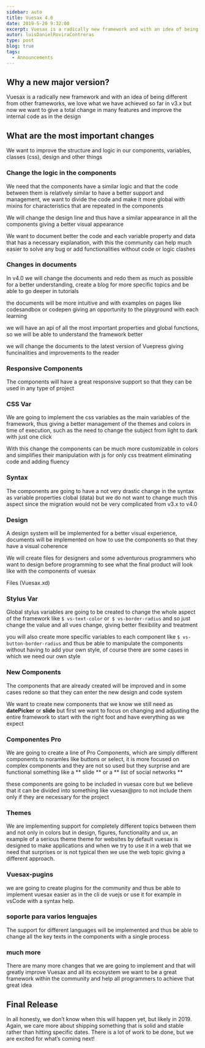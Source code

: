 ```yaml
---
sidebar: auto
title: Vuesax 4.0
date: 2019-5-20 9:32:00
excerpt: Vuesax is a radically new framework and with an idea of ​​being different from other frameworks, we love what we have achieved so far in v3.x but now we want to give a total change in many features and improve the internal code as in the design.
autor: luisDanielRoviraContreras
type: post
blog: true
tags:
  - Announcements
---
```


## Why a new major version?

Vuesax is a radically new framework and with an idea of ​​being different from other frameworks, we love what we have achieved so far in v3.x but now we want to give a total change in many features and improve the internal code as in the design

## What are the most important changes

We want to improve the structure and logic in our components, variables, classes (css), design and other things

### Change the logic in the components

We need that the components have a similar logic and that the code between them is relatively similar to have a better support and management, we want to divide the code and make it more global with mixins for characteristics that are repeated in the components

We will change the design line and thus have a similar appearance in all the components giving a better visual appearance

We want to document better the code and each variable property and data that has a necessary explanation, with this the community can help much easier to solve any bug or add functionalities without code or logic clashes

### Changes in documents

In v4.0 we will change the documents and redo them as much as possible for a better understanding, create a blog for more specific topics and be able to go deeper in tutorials

the documents will be more intuitive and with examples on pages like codesandbox or codepen giving an opportunity to the playground with each learning

we will have an api of all the most important properties and global functions, so we will be able to understand the framework better

we will change the documents to the latest version of Vuepress giving funcinalities and improvements to the reader

### Responsive Components

The components will have a great responsive support so that they can be used in any type of project

### CSS Var

We are going to implement the css variables as the main variables of the framework, thus giving a better management of the themes and colors in time of execution, such as the need to change the subject from light to dark with just one click

With this change the components can be much more customizable in colors and simplifies their manipulation with js for only css treatment eliminating code and adding fluency

###  Syntax

The components are going to have a not very drastic change in the syntax as variable properties clobal (data) but we do not want to change much this aspect since the migration would not be very complicated from v3.x to v4.0

### Design

A design system will be implemented for a better visual experience, documents will be implemented on how to use the components so that they have a visual coherence

We will create files for designers and some adventurous programmers who want to design before programming to see what the final product will look like with the components of vuesax

Files (Vuesax.xd)


### Stylus Var

Global stylus variables are going to be created to change the whole aspect of the framework like `$ vs-text-color` or` $ vs-border-radius` and so just change the value and all vues change, giving better flexibility and treatment

you will also create more specific variables to each component like `$ vs-button-border-radius` and thus be able to manipulate the components without having to add your own style, of course there are some cases in which we need our own style

### New Components

The components that are already created will be improved and in some cases redone so that they can enter the new design and code system

We want to create new components that we know we still need as **datePicker** or **slide** but first we want to focus on changing and adjusting the entire framework to start with the right foot and have everything as we expect

### Componentes Pro

We are going to create a line of Pro Components, which are simply different components to noramles like buttons or select, it is more focused on complex components and they are not so used but they surprise and are functional something like a ** slide ** or a ** list of social networks **

these components are going to be included in vuesax core but we believe that it can be divided into something like vuesax@pro to not include them only if they are necessary for the project

### Themes

We are implementing support for completely different topics between them and not only in colors but in design, figures, functionality and ux, an example of a serious theme theme for websites by default vuesax is designed to make applications and when we try to use it in a web that we need that surprises or is not typical then we use the web topic giving a different approach.

### Vuesax-pugins

we are going to create plugins for the community and thus be able to implement vuesax easier as in the cli de vuejs or use it for example in vsCode with a syntax help.

### soporte para varios lenguajes

The support for different languages ​​will be implemented and thus be able to change all the key texts in the components with a single process

### much more

There are many more changes that we are going to implement and that will greatly improve Vuesax and all its ecosystem we want to be a great framework within the community and help all programmers to achieve that great idea

## Final Release

In all honesty, we don’t know when this will happen yet, but likely in 2019. Again, we care more about shipping something that is solid and stable rather than hitting specific dates. There is a lot of work to be done, but we are excited for what’s coming next!


